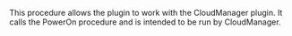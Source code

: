 This procedure allows the plugin to work with the CloudManager
                plugin. It calls the PowerOn procedure and is intended to be run by
                CloudManager.